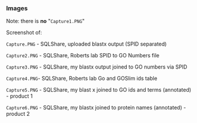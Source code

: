 ### Images

Note: there is **no** "`Capture1.PNG`"

Screenshot of:

`Capture.PNG` - SQLShare, uploaded blastx output (SPID separated)


`Capture2.PNG` - SQLShare, Roberts lab SPID to GO Numbers file


`Capture3.PNG` - SQLShare, my blastx output joined to GO numbers via SPID


`Capture4.PNG`- SQLShare, Roberts lab Go and GOSlim ids table


`Capture5.PNG` - SQLShare, my blast x joined to GO ids and terms (annotated) - product 1


`Capture6.PNG` - SQLShare, my blastx joined to protein names (annotated) - product 2


